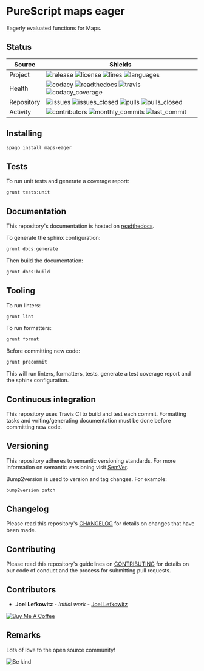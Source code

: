 # PureScript maps eager

Eagerly evaluated functions for Maps.

## Status

| Source     | Shields                                                                                                                         |
| ---------- | ------------------------------------------------------------------------------------------------------------------------------- |
| Project    | ![release][release_shield] ![license][license_shield] ![lines][lines_shield] ![languages][languages_shield]                     |
| Health     | ![codacy][codacy_shield] ![readthedocs][readthedocs_shield] ![travis][travis_shield] ![codacy_coverage][codacy_coverage_shield] |
| Repository | ![issues][issues_shield] ![issues_closed][issues_closed_shield] ![pulls][pulls_shield] ![pulls_closed][pulls_closed_shield]     |
| Activity   | ![contributors][contributors_shield] ![monthly_commits][monthly_commits_shield] ![last_commit][last_commit_shield]              |

## Installing

```bash
spago install maps-eager
```

## Tests

To run unit tests and generate a coverage report:

```bash
grunt tests:unit
```

## Documentation

This repository's documentation is hosted on [readthedocs][readthedocs].

To generate the sphinx configuration:

```bash
grunt docs:generate
```

Then build the documentation:

```bash
grunt docs:build
```

## Tooling

To run linters:

```bash
grunt lint
```

To run formatters:

```bash
grunt format
```

Before committing new code:

```bash
grunt precommit
```

This will run linters, formatters, tests, generate a test coverage report and the sphinx configuration.

## Continuous integration

This repository uses Travis CI to build and test each commit. Formatting tasks and writing/generating documentation must be done before committing new code.

## Versioning

This repository adheres to semantic versioning standards.
For more information on semantic versioning visit [SemVer][semver].

Bump2version is used to version and tag changes.
For example:

```bash
bump2version patch
```

## Changelog

Please read this repository's [CHANGELOG](CHANGELOG.md) for details on changes that have been made.

## Contributing

Please read this repository's guidelines on [CONTRIBUTING](CONTRIBUTING.md) for details on our code of conduct and the process for submitting pull requests.

## Contributors

-   **Joel Lefkowitz** - _Initial work_ - [Joel Lefkowitz][author]

[![Buy Me A Coffee][coffee_button]][coffee]

## Remarks

Lots of love to the open source community!

![Be kind][be_kind]

<!-- Public links -->

[semver]: http://semver.org/

<!-- External links -->

[readthedocs]: https://purescript-maps-eager.readthedocs.io/en/latest/
[coffee]: https://www.buymeacoffee.com/joellefkowitz
[coffee_button]: https://cdn.buymeacoffee.com/buttons/default-blue.png
[be_kind]: https://media.giphy.com/media/osAcIGTSyeovPq6Xph/giphy.gif

<!-- Acknowledgments -->

[author]: https://github.com/joellefkowitz

<!-- Project shields -->

[release_shield]: https://img.shields.io/github/v/tag/joellefkowitz/purescript-maps-eager
[license_shield]: https://img.shields.io/github/license/joellefkowitz/purescript-maps-eager
[lines_shield]: https://img.shields.io/tokei/lines/github/joellefkowitz/purescript-maps-eager
[languages_shield]: https://img.shields.io/github/languages/count/joellefkowitz/purescript-maps-eager

<!-- Health shields -->

[codacy_shield]: https://img.shields.io/codacy/grade/a2905892096944d49fde47dbfcb2d503
[readthedocs_shield]: https://img.shields.io/readthedocs/purescript-maps-eager
[travis_shield]: https://img.shields.io/travis/com/joellefkowitz/purescript-maps-eager
[codacy_coverage_shield]: https://img.shields.io/codacy/coverage/a2905892096944d49fde47dbfcb2d503

<!-- Repository shields -->

[issues_shield]: https://img.shields.io/github/issues/joellefkowitz/purescript-maps-eager
[issues_closed_shield]: https://img.shields.io/github/issues-closed/joellefkowitz/purescript-maps-eager
[pulls_shield]: https://img.shields.io/github/issues-pr/joellefkowitz/purescript-maps-eager
[pulls_closed_shield]: https://img.shields.io/github/issues-pr-closed/joellefkowitz/purescript-maps-eager

<!-- Activity shields -->

[contributors_shield]: https://img.shields.io/github/contributors/joellefkowitz/purescript-maps-eager
[monthly_commits_shield]: https://img.shields.io/github/commit-activity/m/joellefkowitz/purescript-maps-eager
[last_commit_shield]: https://img.shields.io/github/last-commit/joellefkowitz/purescript-maps-eager
